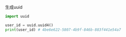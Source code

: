 生成uuid

```python
import uuid

user_id = uuid.uuid4()
print(user_id) # 4be6e622-5807-4b9f-846b-883f441e54a7
```
